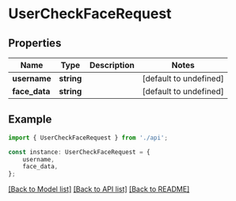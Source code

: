 # UserCheckFaceRequest


## Properties

Name | Type | Description | Notes
------------ | ------------- | ------------- | -------------
**username** | **string** |  | [default to undefined]
**face_data** | **string** |  | [default to undefined]

## Example

```typescript
import { UserCheckFaceRequest } from './api';

const instance: UserCheckFaceRequest = {
    username,
    face_data,
};
```

[[Back to Model list]](../README.md#documentation-for-models) [[Back to API list]](../README.md#documentation-for-api-endpoints) [[Back to README]](../README.md)
